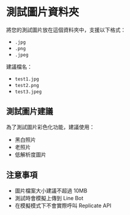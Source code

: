 # 測試圖片資料夾

將您的測試圖片放在這個資料夾中，支援以下格式：
- `.jpg`
- `.png` 
- `.jpeg`

建議檔名：
- `test1.jpg`
- `test2.png`
- `test3.jpeg`

## 測試圖片建議

為了測試圖片彩色化功能，建議使用：
- 黑白照片
- 老照片
- 低解析度圖片

## 注意事項

- 圖片檔案大小建議不超過 10MB
- 測試時會模擬上傳到 Line Bot
- 在模擬模式下不會實際呼叫 Replicate API
